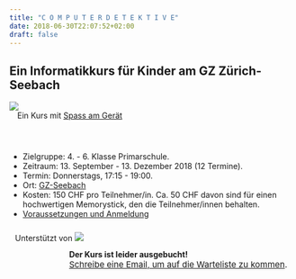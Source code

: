 ```yaml
---
title: "C O M P U T E R D E T E K T I V E"
date: 2018-06-30T22:07:52+02:00
draft: false
---
```


## Ein Informatikkurs für Kinder am GZ Zürich-Seebach

<div class="frontpicdiv">
	<img class="frontpic" src="newfrontpic.png" />
	</div>
	


<div class="card" style="margin:0em 0em 1em 0em;">
  <header class="card-header" style="text-align:left;padding-left:1em">Ein Kurs mit <a href="./info/philosophie">Spass am Gerät</a></header>
  <div class="card-content">
    <div class="inner">
		<ul>
		<li>Zielgruppe: 4. - 6. Klasse Primarschule.</li>
		<li>Zeitraum: 13. September - 13. Dezember 2018 (12 Termine).</li>
		<li>Termin: Donnerstags, 17:15 - 19:00.</li>
		<li>Ort: <a href="http://www.gz-zh.ch/seebach" target="_blank">GZ-Seebach</a></li>
		<li>Kosten: 150 CHF pro Teilnehmer/in. Ca. 50 CHF davon sind für einen
        hochwertigen Memorystick, den die Teilnehmer/innen behalten.</li>
		<li><a href="info/voraussetzungen-anmeldung">Voraussetzungen und Anmeldung</a></li>
		</ul>
	</div>
  </div>
  </div>
<div style="width:100%">
	<div class="alert alert-info" style="display:inline-block;float:left;padding:10px;">
		Unterstützt von <a href="https://www.labdoo.org/de/content/LabdooCH"><img src="labdoo-site-logo.png" /></a>
	</div>
	<div class="alert alert-error" style="display:inline-block;float:right;padding:2px 10px;">
		<b>Der Kurs ist leider ausgebucht!</b><br /><span style="font-size:15px;"><a href="mailto:blackbelly@computerdetektive.ch">Schreibe eine Email, um auf die Warteliste zu kommen</a>.</span>
	</div>
<div>
	<!-- <div class="alert alert-error" style="display:inline-block;padding:3px;margin:10px;margin-right:0px;"> -->
	<!-- 	<b>Der Kurs ist leider ausgebucht!</b><br />Schreibe eine Email, um auf die Warteliste zu kommen. -->
	<!-- 		<\!-- <span style="font-size:80%;">Schreibe eine Email, um auf die Warteliste zu kommen.</span> -\-> -->
	<!-- </div> -->
